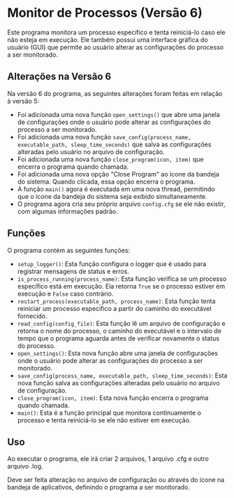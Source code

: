 # Monitor de Processos (Versão 6)

Este programa monitora um processo específico e tenta reiniciá-lo caso ele não esteja em execução. Ele também possui uma interface gráfica do usuário (GUI) que permite ao usuário alterar as configurações do processo a ser monitorado.

## Alterações na Versão 6

Na versão 6 do programa, as seguintes alterações foram feitas em relação à versão 5:

- Foi adicionada uma nova função `open_settings()` que abre uma janela de configurações onde o usuário pode alterar as configurações do processo a ser monitorado.
- Foi adicionada uma nova função `save_config(process_name, executable_path, sleep_time_seconds)` que salva as configurações alteradas pelo usuário no arquivo de configuração.
- Foi adicionada uma nova função `close_program(icon, item)` que encerra o programa quando chamada.
- Foi adicionada uma nova opção "Close Program" ao ícone da bandeja do sistema. Quando clicada, essa opção encerra o programa.
- A função `main()` agora é executada em uma nova thread, permitindo que o ícone da bandeja do sistema seja exibido simultaneamente.
- O programa agora cria seu próprio arquivo `config.cfg` se ele não existir, com algumas informações padrão.

## Funções

O programa contém as seguintes funções:

- `setup_logger()`: Esta função configura o logger que é usado para registrar mensagens de status e erros.
- `is_process_running(process_name)`: Esta função verifica se um processo específico está em execução. Ela retorna `True` se o processo estiver em execução e `False` caso contrário.
- `restart_process(executable_path, process_name)`: Esta função tenta reiniciar um processo específico a partir do caminho do executável fornecido.
- `read_config(config_file)`: Esta função lê um arquivo de configuração e retorna o nome do processo, o caminho do executável e o intervalo de tempo que o programa aguarda antes de verificar novamente o status do processo.
- `open_settings()`: Esta nova função abre uma janela de configurações onde o usuário pode alterar as configurações do processo a ser monitorado.
- `save_config(process_name, executable_path, sleep_time_seconds)`: Esta nova função salva as configurações alteradas pelo usuário no arquivo de configuração.
- `close_program(icon, item)`: Esta nova função encerra o programa quando chamada.
- `main()`: Esta é a função principal que monitora continuamente o processo e tenta reiniciá-lo se ele não estiver em execução.

## Uso

Ao executar o programa, ele irá criar 2 arquivos, 1 arquivo .cfg e outro arquivo .log.

Deve ser feita alteração no arquivo de configuração ou através do ícone na bandeja de aplicativos, definindo o programa a ser monitorado.